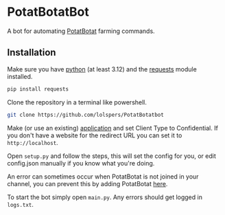 # PotatBotatBot
A bot for automating [PotatBotat](https://potat.app) farming commands.

## Installation
Make sure you have [python](https://www.python.org/downloads/) (at least 3.12) and the [requests](https://pypi.org/project/requests/) module installed.
```bash
pip install requests
```

Clone the repository in a terminal like powershell.
```bash
git clone https://github.com/lolspers/PotatBotatbot
```

Make (or use an existing) [application](https://dev.twitch.tv/console/apps) and set Client Type to Confidential.
If you don't have a website for the redirect URL you can set it to `http://localhost`.

Open `setup.py` and follow the steps, this will set the config for you, or edit config.json manually if you know what you're doing.

An error can sometimes occur when PotatBotat is not joined in your channel, you can prevent this by adding PotatBotat [here](https://potat.app/).

To start the bot simply open `main.py`.
Any errors should get logged in `logs.txt`.